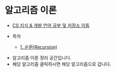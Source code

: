 # 알고리즘 이론

* [CS 지식 & 개발 언어 공부 및 저장소 이동](https://github.com/Hasegos/backendStudy)

* 목차
    * [1. 순환(Recursion)](https://github.com/Hasegos/Study_CS/blob/master/Algorithm/Algorithm_Theory/Recursion/README.md)


+ 알고리즘 이론 정리 공간입니다.  
+ 해당 알고리즘 클릭하시면 해당 알고리즘으로 갑니다.  
